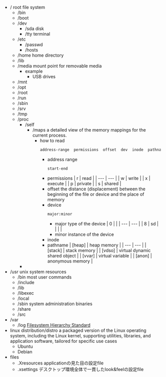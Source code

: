 - /
    root file system
    - /bin
    - /boot
    - /dev
        - /sda
            disk
        - /tty
            terminal
    - /etc
        - /passwd
        - /hosts
    - /home
        home directory
    - /lib
    - /media
        mount point for removable media
        - example
            - USB drives
    - /mnt
    - /opt
    - /root
    - /run
    - /sbin
    - /srv
    - /tmp
    - /proc
        - /self
            - /maps
                a detailed view of the memory mappings for the current process.
                - how to read
                    ```bash
                    address-range  permissions  offset  dev  inode  pathname
                    ```
                    - address range
                        ```bash
                        start-end
                        ```
                    - permissions
                        | r | read |
                        | --- | --- |
                        | w | write |
                        | x | execute |
                        | p | private |
                        | s | shared |
                    - offset
                        the distance (displacement) between the beginning of the file or device and the place of memory
                    - device
                        ```bash
                        major:minor
                        ```
                        - major
                            type of the device
                            | 0 |  |
                            | --- | --- |
                            | 8 | sd |
                            |  |  |
                        - minor
                            instance of the device
                    - inode
                    - pathname
                        | [heap] | heap memory |
                        | --- | --- |
                        | [stack] | stack memory |
                        | [vdso] | virtual dynamic shared object |
                        | [vvar] | virtual variable |
                        | [anon] | anonymous memory |
        - 
- /usr
    unix system resources
    - /bin
        most user commands
    - /include
    - /lib
    - /libexec
    - /local
    - /sbin
        system administration binaries
    - /share
    - /src
- /var
    - /log
[Filesystem Hierarchy Standard](https://refspecs.linuxfoundation.org/FHS_3.0/fhs/index.html)
- linux distribution/distro
    a packaged version of the Linux operating system, including the Linux kernel, supporting utilities, libraries, and application software, tailored for specific use cases
    - Ubuntu
    - Debian
- files
    - .Xresources
        applicationの見た目の設定file
    - .xsettings
        デスクトップ環境全体で一貫したlook&feelの設定file